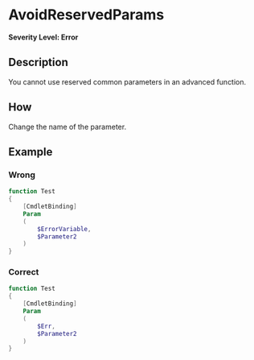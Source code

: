 # AvoidReservedParams

**Severity Level: Error**

## Description

You cannot use reserved common parameters in an advanced function.

## How

Change the name of the parameter.

## Example

### Wrong

``` PowerShell
function Test
{
    [CmdletBinding]
    Param
    (
        $ErrorVariable,
        $Parameter2
    )
}
```

### Correct

``` PowerShell
function Test
{
    [CmdletBinding]
    Param
    (
        $Err,
        $Parameter2
    )
}
```

